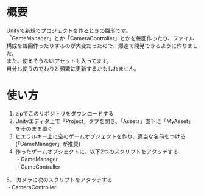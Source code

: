 # 概要
Unityで新規でプロジェクトを作るときの雛形です。  
「GameManager」とか「CameraController」とかを毎回作ったり、ファイル構成を毎回作ったりするのが大変だったので、爆速で開発できるように作りました。  
また、使えそうなUIアセットも入ってます。  
自分も使うのでわりと頻繁に更新するかもしれません。  

# 使い方
1. zipでこのリポジトリをダウンロードする  
2. Unityエディタ上で「Project」タブを開き、「Assets」直下に「MyAsset」をそのまま置く  
3. ヒエラルキー上に空のゲームオブジェクトを作り、適当な名前をつける(「GameManager」が推奨)  
4. 作ったゲームオブジェクトに、以下2つのスクリプトをアタッチする  
  ・GameManager  
  ・GameController
  
5． カメラに次のスクリプトをアタッチする  
  ・CameraController  
